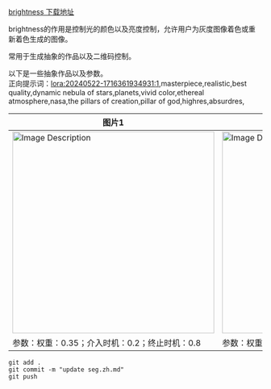 [brightness 下载地址](https://huggingface.co/latentcat/control_v1p_sd15_brightness/tree/main)

brightness的作用是控制光的颜色以及亮度控制，允许用户为灰度图像着色或重新着色生成的图像。

常用于生成抽象的作品以及二维码控制。

以下是一些抽象作品以及参数。  
正向提示词：<lora:20240522-1716361934931:1>,masterpiece,realistic,best quality,dynamic nebula of stars,planets,vivid color,ethereal atmosphere,nasa,the pillars of creation,pillar of god,highres,absurdres,  

|图片1|图片2|
|---|---|
|<img src="https://github.com/baicai99/ComfyUI-NoteBook/assets/101706274/b51f834a-4f58-44ad-9a8c-426d373874aa" width="400" alt="Image Description">|<img src="https://github.com/baicai99/ComfyUI-NoteBook/assets/101706274/814b6edc-3e5a-43f4-9cfc-608f9b791d50" width="400" alt="Image Description">|
|参数：权重：0.35；介入时机：0.2；终止时机：0.8|参数：权重：0.5；介入时机：0.2；终止时机：0.8|


```git add .```  
```git commit -m "update seg.zh.md"```  
```git push```  